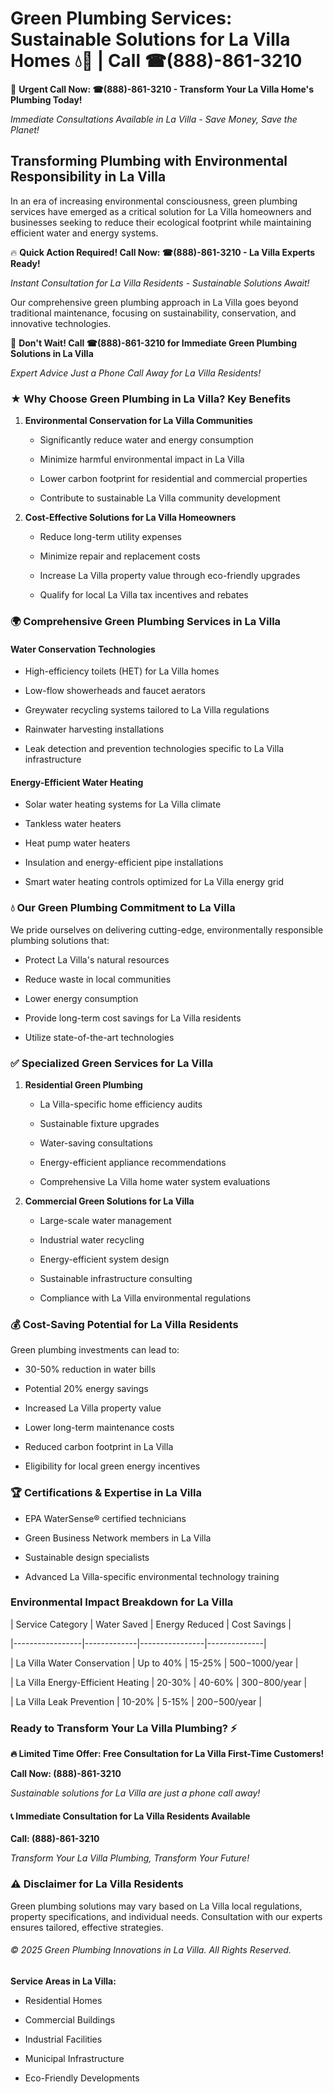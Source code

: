 # Green Plumbing Services: Sustainable Solutions for La Villa Homes 💧🌿 | Call ☎(888)-861-3210

🚨 **Urgent Call Now: ☎(888)-861-3210 - Transform Your La Villa Home's Plumbing Today!**
*Immediate Consultations Available in La Villa - Save Money, Save the Planet!*

## Transforming Plumbing with Environmental Responsibility in La Villa

In an era of increasing environmental consciousness, green plumbing services have emerged as a critical solution for La Villa homeowners and businesses seeking to reduce their ecological footprint while maintaining efficient water and energy systems. 

🔥 **Quick Action Required! Call Now: ☎(888)-861-3210 - La Villa Experts Ready!**
*Instant Consultation for La Villa Residents - Sustainable Solutions Await!*

Our comprehensive green plumbing approach in La Villa goes beyond traditional maintenance, focusing on sustainability, conservation, and innovative technologies.

🚨 **Don't Wait! Call ☎(888)-861-3210 for Immediate Green Plumbing Solutions in La Villa**
*Expert Advice Just a Phone Call Away for La Villa Residents!*

### ★ Why Choose Green Plumbing in La Villa? Key Benefits

1. **Environmental Conservation for La Villa Communities** 
   - Significantly reduce water and energy consumption
   - Minimize harmful environmental impact in La Villa
   - Lower carbon footprint for residential and commercial properties
   - Contribute to sustainable La Villa community development

2. **Cost-Effective Solutions for La Villa Homeowners** 
   - Reduce long-term utility expenses
   - Minimize repair and replacement costs
   - Increase La Villa property value through eco-friendly upgrades
   - Qualify for local La Villa tax incentives and rebates

### 🌍 Comprehensive Green Plumbing Services in La Villa

#### Water Conservation Technologies
- High-efficiency toilets (HET) for La Villa homes
- Low-flow showerheads and faucet aerators
- Greywater recycling systems tailored to La Villa regulations
- Rainwater harvesting installations
- Leak detection and prevention technologies specific to La Villa infrastructure

#### Energy-Efficient Water Heating
- Solar water heating systems for La Villa climate
- Tankless water heaters
- Heat pump water heaters
- Insulation and energy-efficient pipe installations
- Smart water heating controls optimized for La Villa energy grid

### 💧 Our Green Plumbing Commitment to La Villa

We pride ourselves on delivering cutting-edge, environmentally responsible plumbing solutions that:
- Protect La Villa's natural resources
- Reduce waste in local communities
- Lower energy consumption
- Provide long-term cost savings for La Villa residents
- Utilize state-of-the-art technologies

### ✅ Specialized Green Services for La Villa

1. **Residential Green Plumbing**
   - La Villa-specific home efficiency audits
   - Sustainable fixture upgrades
   - Water-saving consultations
   - Energy-efficient appliance recommendations
   - Comprehensive La Villa home water system evaluations

2. **Commercial Green Solutions for La Villa**
   - Large-scale water management
   - Industrial water recycling
   - Energy-efficient system design
   - Sustainable infrastructure consulting
   - Compliance with La Villa environmental regulations

### 💰 Cost-Saving Potential for La Villa Residents

Green plumbing investments can lead to:
- 30-50% reduction in water bills
- Potential 20% energy savings
- Increased La Villa property value
- Lower long-term maintenance costs
- Reduced carbon footprint in La Villa
- Eligibility for local green energy incentives

### 🏆 Certifications & Expertise in La Villa

- EPA WaterSense® certified technicians
- Green Business Network members in La Villa
- Sustainable design specialists
- Advanced La Villa-specific environmental technology training

### Environmental Impact Breakdown for La Villa

| Service Category | Water Saved | Energy Reduced | Cost Savings |
|-----------------|-------------|----------------|--------------|
| La Villa Water Conservation | Up to 40% | 15-25% | $500-$1000/year |
| La Villa Energy-Efficient Heating | 20-30% | 40-60% | $300-$800/year |
| La Villa Leak Prevention | 10-20% | 5-15% | $200-$500/year |

### Ready to Transform Your La Villa Plumbing? ⚡

**🔥 Limited Time Offer: Free Consultation for La Villa First-Time Customers!**

**Call Now: (888)-861-3210**
*Sustainable solutions for La Villa are just a phone call away!*

#### 📞 Immediate Consultation for La Villa Residents Available

**Call: (888)-861-3210**
*Transform Your La Villa Plumbing, Transform Your Future!*

### ⚠️ Disclaimer for La Villa Residents

Green plumbing solutions may vary based on La Villa local regulations, property specifications, and individual needs. Consultation with our experts ensures tailored, effective strategies.

###### © 2025 Green Plumbing Innovations in La Villa. All Rights Reserved.

**Service Areas in La Villa:** 
- Residential Homes
- Commercial Buildings
- Industrial Facilities
- Municipal Infrastructure
- Eco-Friendly Developments